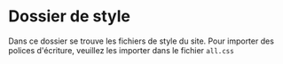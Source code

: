 # Dossier de style
Dans ce dossier se trouve les fichiers de style du site. Pour importer des polices d'écriture, veuillez les importer dans le fichier `all.css`